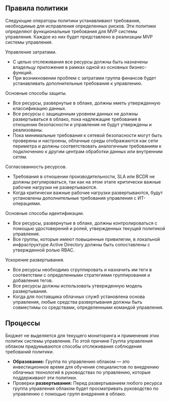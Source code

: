 <!-- TEMPLATE FILE - DO NOT ADD METADATA -->
<!-- markdownlint-disable MD002 MD041 -->

## <a name="policy-statements"></a>Правила политики

Следующие операторы политики устанавливают требования, необходимые для исправления определенных рисков. Эти политики определяют функциональные требования для MVP системы управления. Каждое из них будет представлено в реализации MVP системы управления.

Управление затратами.

- С целью отслеживания все ресурсы должны быть назначены владельцу приложения в рамках одной из основных бизнес-функций.
- При возникновении проблем с затратами группа финансов будет устанавливать дополнительные требования к управлению.

Основные способы защиты.

- Все ресурсы, развернутые в облаке, должны иметь утвержденную классификацию данных.
- Все ресурсы с защищенным уровнем данных не должны развертываться в облако, пока надлежащие требования в отношении безопасности и управления не будут утверждены и реализованы.
- Пока минимальные требования к сетевой безопасности могут быть проверены и настроены, облачные среды отображаются как сети периметра и должны соответствовать аналогичным требованиям к подключению к другим центрам обработки данных или внутренним сетям.

Согласованность ресурсов.

- Требования в отношении производительности, SLA или BCDR не должны регулироваться, так как на этом этапе критически важные рабочие нагрузки не развертываются.
- Когда критически важные рабочие нагрузки развертываются, будут установлены дополнительные требования управления с ИТ-операциями.

Основные способы идентификации.

- Все ресурсы, развернутые в облаке, должны контролироваться с помощью удостоверений и ролей, утвержденных текущей политикой управления.
- Все группы, которые имеют повышенные привилегии, в локальной инфраструктуре Active Directory должны быть сопоставлены с утвержденной ролью RBAC.

Ускорение развертывания.

- Все ресурсы необходимо сгруппировать и назначить им теги в соответствии с определенными стратегиями группирования и добавления тегов.
- Все ресурсы должны использовать утвержденную модель развертывания.
- Когда для поставщика облачных служб установлена основа управления, любые средства развертывания должны быть совместимы со средствами, определенными командой управления.

## <a name="processes"></a>Процессы

Бюджет не выделяется для текущего мониторинга и применения этих политик системы управления. По этой причине Группа управления облаком придумываются способы отслеживания соблюдения требований политики.

- **Образование:** Группа по управлению облаком — это инвестиционное время для обучения специалистов по внедрению облачных технологий в руководствах по управлению, которые поддерживают эти политики.
- Проверки **развертывания:** Перед развертыванием любого ресурса группа управления облаком будет просматривать руководство по управлению с помощью групп внедрения в облако.
